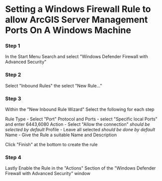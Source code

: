# Setting a Windows Firewall Rule to allow ArcGIS Server Management Ports On A Windows Machine

### Step 1
In the Start Menu Search and select "Windows Defender Firewall with Advanced Security"

### Step 2
Select "Inbound Rules" the select "New Rule..."

### Step 3
Within the "New Inbound Rule Wizard" Select the following for each step

Rule Type - Select "Port"
Protocol and Ports - select "Specific local Ports" and enter 6443,6080
Action - Select "Allow the connection" *should be selected by default*
Profile - Leave all selected *should be done by default*
Name - Give the Rule a suitable Name and Description 

Click "Finish" at the bottom to create the rule

### Step 4
Lastly Enable the Rule in the "Actions" Section of the "Windows Defender Firewall with Advanced Security" window
